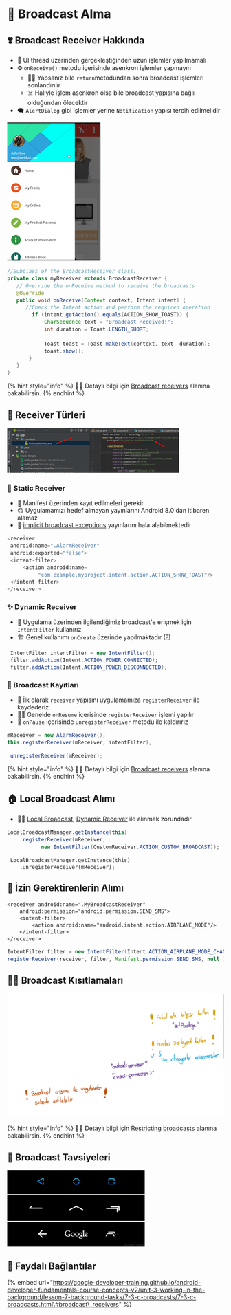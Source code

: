 # 📡 Broadcast Alma

## ❣️ Broadcast Receiver Hakkında

* 🚫 UI thread üzerinden gerçekleştiğinden uzun işlemler yapılmamalı
* ⛔  `onReceive()` metodu içerisinde asenkron işlemler yapmayın
  * 🤷‍♂️ Yapsanız bile `return`metodundan sonra broadcast işlemleri sonlandırılır
  * ☠️ Haliyle işlem asenkron olsa bile broadcast yapısına bağlı olduğundan ölecektir
* 🗨 `AlertDialog` gibi işlemler yerine `Notification` yapısı tercih edilmelidir

![](../../.gitbook/assets/image%20%282%29.png)

```java
//Subclass of the BroadcastReceiver class.
private class myReceiver extends BroadcastReceiver {
   // Override the onReceive method to receive the broadcasts
   @Override
   public void onReceive(Context context, Intent intent) {
      //Check the Intent action and perform the required operation
        if (intent.getAction().equals(ACTION_SHOW_TOAST)) {
            CharSequence text = "Broadcast Received!";
            int duration = Toast.LENGTH_SHORT;

            Toast toast = Toast.makeText(context, text, duration);
            toast.show();
       }
   }
}
```

{% hint style="info" %}
‍‍🧙‍♂ Detaylı bilgi için  [Broadcast receivers](https://google-developer-training.github.io/android-developer-fundamentals-course-concepts-v2/unit-3-working-in-the-background/lesson-7-background-tasks/7-3-c-broadcasts/7-3-c-broadcasts.html#broadcast_receivers) alanına bakabilirsin.
{% endhint %}

## 🔸 Receiver Türleri

![](../../.gitbook/assets/image%20%2830%29.png)

### 🎳 Static Receiver

* 📝 Manifest üzerinden kayıt edilmeleri gerekir
* 😥 Uygulamamızı hedef almayan yayınlarını Android 8.0'dan itibaren alamaz
* 🎈 [implicit broadcast exceptions](https://developer.android.com/guide/components/broadcast-exceptions) yayınlarını hala alabilmektedir

```java
<receiver
 android:name=".AlarmReceiver"
 android:exported="false">
 <intent-filter>
     <action android:name=    
          "com.example.myproject.intent.action.ACTION_SHOW_TOAST"/>
 </intent-filter>
</receiver>
```

### ✨ Dynamic Receiver

* 👀 Uygulama üzerinden ilgilendiğimiz broadcast'e erişmek için `IntentFilter` kullanırız
* 🏗️ Genel kullanımı `onCreate` üzerinde yapılmaktadır \(?\)

```java
 IntentFilter intentFilter = new IntentFilter();
 filter.addAction(Intent.ACTION_POWER_CONNECTED);
 filter.addAction(Intent.ACTION_POWER_DISCONNECTED);
```

### 🎫 Broadcast Kayıtları

* 🎌 İlk olarak `receiver` yapısını uygulamamıza `registerReceiver` ile kaydederiz
* 🙋‍♂️ Genelde `onResume` içerisinde `registerReceiver` işlemi yapılır
* 🚫 `onPause` içerisinde `unregisterReceiver` metodu ile kaldırırız

```java
mReceiver = new AlarmReceiver();
this.registerReceiver(mReceiver, intentFilter);
```

```java
 unregisterReceiver(mReceiver);
```

{% hint style="info" %}
‍🧙‍♂ Detaylı bilgi için  [Broadcast receivers](https://google-developer-training.github.io/android-developer-fundamentals-course-concepts-v2/unit-3-working-in-the-background/lesson-7-background-tasks/7-3-c-broadcasts/7-3-c-broadcasts.html#broadcast_receivers) alanına bakabilirsin.
{% endhint %}

## 🏠 Local Broadcast Alımı

* 👮‍♂️ [Local Broadcast](olusturma.md#local-broadcast-yerel), [Dynamic Receiver](receiver.md#dynamic-receiver) ile alınmak zorundadır

```java
LocalBroadcastManager.getInstance(this)
    .registerReceiver(mReceiver, 
           new IntentFilter(CustomReceiver.ACTION_CUSTOM_BROADCAST));
```

```text
 LocalBroadcastManager.getInstance(this)
    .unregisterReceiver(mReceiver);
```

## 🔏 İzin Gerektirenlerin Alımı

```markup
<receiver android:name=".MyBroadcastReceiver"
    android:permission="android.permission.SEND_SMS">
    <intent-filter>
        <action android:name="android.intent.action.AIRPLANE_MODE"/>
    </intent-filter>
</receiver>
```

```java
IntentFilter filter = new IntentFilter(Intent.ACTION_AIRPLANE_MODE_CHANGED);
registerReceiver(receiver, filter, Manifest.permission.SEND_SMS, null );
```

## 👮‍♂ Broadcast Kısıtlamaları

![](../../.gitbook/assets/image%20%2854%29.png)

{% hint style="info" %}
‍🧙‍♂ Detaylı bilgi için  [Restricting broadcasts](https://google-developer-training.github.io/android-developer-fundamentals-course-concepts-v2/unit-3-working-in-the-background/lesson-7-background-tasks/7-3-c-broadcasts/7-3-c-broadcasts.html#restricting_broadcasts) alanına bakabilirsin.
{% endhint %}

## 🌟 Broadcast Tavsiyeleri

![](../../.gitbook/assets/image%20%2837%29.png)

## 🔗 Faydalı Bağlantılar

{% embed url="https://google-developer-training.github.io/android-developer-fundamentals-course-concepts-v2/unit-3-working-in-the-background/lesson-7-background-tasks/7-3-c-broadcasts/7-3-c-broadcasts.html\#broadcast\_receivers" %}

